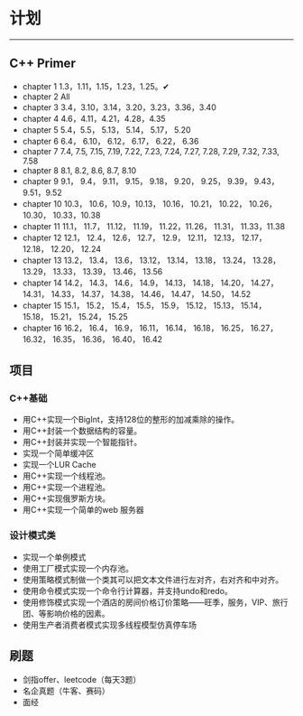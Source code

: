 # 计划

---
## C++ Primer
- chapter 1 1.3，1.11，1.15，1.23，1.25。✔
- chapter 2 All
- chapter 3 3.4，3.10，3.14，3.20，3.23，3.36，3.40
- chapter 4 4.6，4.11，4.21，4.28，4.35
- chapter 5 5.4，5.5， 5.13， 5.14， 5.17， 5.20
- chapter 6 6.4， 6.10， 6.12， 6.17， 6.22， 6.36
- chapter 7 7.4, 7.5, 7.15, 7.19, 7.22, 7.23, 7.24, 7.27, 7.28, 7.29, 7.32, 7.33, 7.58
- chapter 8 8.1, 8.2, 8.6, 8.7, 8.10
- chapter 9 9.1， 9.4， 9.11， 9.15， 9.18， 9.20， 9.25， 9.39， 9.43， 9.51，9.52
- chapter 10 10.3， 10.6，10.9，10.13， 10.16， 10.21， 10.22， 10.26， 10.30， 10.33，10.38
- chapter 11 11.1， 11.7， 11.12， 11.19， 11.22，11.26， 11.31， 11.33，11.38
- chapter 12 12.1， 12.4， 12.6， 12.7， 12.9， 12.11， 12.13， 12.17， 12.18， 12.20， 12.24
- chapter 13 13.2， 13.4， 13.6， 13.12， 13.14， 13.18， 13.24， 13.28， 13.29， 13.33， 13.39， 13.46， 13.56
- chapter 14 14.2， 14.3， 14.6， 14.9， 14.13， 14.18， 14.20， 14.27， 14.31， 14.33， 14.37， 14.38， 14.46， 14.47， 14.50， 14.52
- chapter 15 15.1， 15.2， 15.4， 15.5， 15.9， 15.12， 15.13， 15.14， 15.18， 15.21， 15.24， 15.25
- chapter 16 16.2， 16.4， 16.9， 16.11， 16.14， 16.18， 16.25， 16.27， 16.32， 16.35， 16.36， 16.40， 16.42


## 项目
### C++基础
- 用C++实现一个BigInt，支持128位的整形的加减乘除的操作。
- 用C++封装一个数据结构的容量。
- 用C++封装并实现一个智能指针。
- 实现一个简单缓冲区
- 实现一个LUR Cache
- 用C++实现一个线程池。
- 用C++实现一个进程池。
- 用C++实现俄罗斯方块。
- 用C++实现一个简单的web 服务器

### 设计模式类
- 实现一个单例模式
- 使用工厂模式实现一个内存池。
- 使用策略模式制做一个类其可以把文本文件进行左对齐，右对齐和中对齐。
- 使用命令模式实现一个命令行计算器，并支持undo和redo。
- 使用修饰模式实现一个酒店的房间价格订价策略——旺季，服务，VIP、旅行团、等影响价格的因素。
- 使用生产者消费者模式实现多线程模型仿真停车场

## 刷题
- 剑指offer、leetcode（每天3题）
- 名企真题（牛客、赛码）
- 面经
